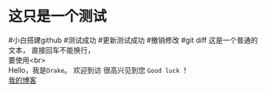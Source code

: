 ﻿# 这只是一个测试
#小白搭建github
#测试成功
#更新测试成功
#撤销修改
#git diff
这是一个普通的文本，
直接回车不能换行，<br>
要使用\<br><br>
		Hello，我是`Drake`。
		欢迎到访
		很高兴见到您
		`Good luck` ！	<br>
[我的博客](http://www.baidu.com "www.baidu.com")
